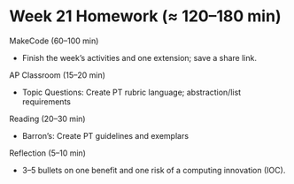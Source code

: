 # Week 21 Homework (≈ 120–180 min)

MakeCode (60–100 min)
- Finish the week’s activities and one extension; save a share link.

AP Classroom (15–20 min)
- Topic Questions: Create PT rubric language; abstraction/list requirements

Reading (20–30 min)
- Barron’s: Create PT guidelines and exemplars

Reflection (5–10 min)
- 3–5 bullets on one benefit and one risk of a computing innovation (IOC).
